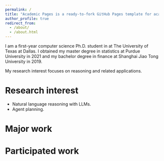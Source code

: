 ```yaml
---
permalink: /
title: "Academic Pages is a ready-to-fork GitHub Pages template for academic personal websites"
author_profile: true
redirect_from: 
  - /about/
  - /about.html
---
```


I am a first-year computer science Ph.D. student in at The University of Texas at Dallas. I obtained my master degree in statistics at Purdue University in 2021 and my bachelor degree in finance at Shanghai Jiao Tong University in 2019. 

My research interest focuses on reasoning and related applications.


Research interest
======
- Natural language reasoning with LLMs. 
- Agent planning.

Major work
======


Participated work
======

